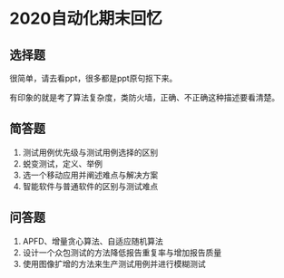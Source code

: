 # 2020自动化期末回忆

## 选择题

很简单，请去看ppt，很多都是ppt原句抠下来。

有印象的就是考了算法复杂度，类防火墙，正确、不正确这种描述要看清楚。

## 简答题

1. 测试用例优先级与测试用例选择的区别
2. 蜕变测试，定义、举例
3. 选一个移动应用并阐述难点与解决方案
4. 智能软件与普通软件的区别与测试难点

## 问答题

1. APFD、增量贪心算法、自适应随机算法
2. 设计一个众包测试的方法降低报告重复率与增加报告质量
3. 使用图像扩增的方法来生产测试用例并进行模糊测试